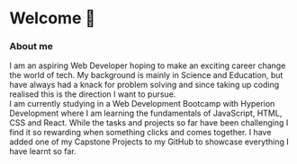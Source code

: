 # Welcome 👋
### About me
I am an aspiring Web Developer hoping to make an exciting career change the world of tech. My background is mainly in Science and Education, but have always had a knack for problem solving and since taking up coding realised this is the direction I want to pursue.<br>
I am currently studying in a Web Development Bootcamp with Hyperion Development where I am learning the fundamentals of JavaScript, HTML, CSS and React. While the tasks and projects so far have been challenging I find it so rewarding when something clicks and comes together. I have added one of my Capstone Projects to my GitHub to showcase everything I have learnt so far.<br><br><br>



<!--
**SamBaldwin4566/SamBaldwin4566** is a ✨ _special_ ✨ repository because its `README.md` (this file) appears on your GitHub profile.

Here are some ideas to get you started:

- 🔭 I’m currently working on ...
- 🌱 I’m currently learning ...
- 👯 I’m looking to collaborate on ...
- 🤔 I’m looking for help with ...
- 💬 Ask me about ...
- 📫 How to reach me: ...
- 😄 Pronouns: ...
- ⚡ Fun fact: ...
-->
